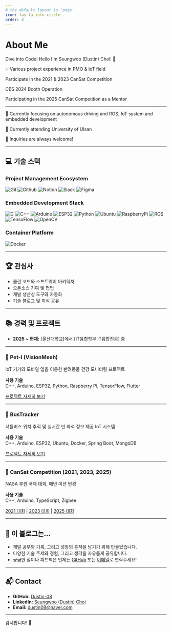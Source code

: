 ```yaml
---
# the default layout is 'page'
icon: fas fa-info-circle
order: 4
---
```


# About Me

Dive into Code! Hello I'm Seungwoo (Dustin) Choi! 👋 

💡 Various project experience in PMO & IoT field

Participate in the 2021 & 2023 CanSat Competition

CES 2024 Booth Operation

Participating in the 2025 CanSat Competition as a Mentor

---

🌱 Currently focusing on autonomous driving and ROS, IoT system and embedded development

🏫 Currently attending University of Ulsan

💬 Inquiries are always welcome!

---

## 💻 기술 스택

### Project Management Ecosystem
![Git](https://img.shields.io/badge/Git-F05032?style=flat&logo=git&logoColor=white)
![Github](https://img.shields.io/badge/Github-181717?style=flat&logo=github&logoColor=white)
![Notion](https://img.shields.io/badge/Notion-000000?style=flat&logo=notion&logoColor=white)
![Slack](https://img.shields.io/badge/Slack-4A154B?style=flat&logo=slack&logoColor=white)
![Figma](https://img.shields.io/badge/Figma-F24E1E?style=flat&logo=figma&logoColor=white)

### Embedded Development Stack
![C](https://img.shields.io/badge/C-00599C?style=flat&logo=c&logoColor=white)
![C++](https://img.shields.io/badge/C++-00599C?style=flat&logo=cplusplus&logoColor=white)
![Arduino](https://img.shields.io/badge/Arduino-00878F?style=flat&logo=Arduino&logoColor=white)
![ESP32](https://img.shields.io/badge/ESP32-000000?style=flat&logo=espressif&logoColor=white)
![Python](https://img.shields.io/badge/Python-3776AB?style=flat&logo=python&logoColor=white)
![Ubuntu](https://img.shields.io/badge/Ubuntu-E95420?style=flat&logo=ubuntu&logoColor=white)
![RaspberryPi](https://img.shields.io/badge/RaspberryPi-A22846?style=flat&logo=raspberrypi&logoColor=white)
![ROS](https://img.shields.io/badge/ROS-22314E?style=flat&logo=ros&logoColor=white)
![TensoFlow](https://img.shields.io/badge/TensorFlow-FF6F00?style=flat&logo=tensorflow&logoColor=white)
![OpenCV](https://img.shields.io/badge/OpenCV-5C3EE8?style=flat&logo=opencv&logoColor=white)

### Container Platform
![Docker](https://img.shields.io/badge/Docker-2496ED?style=flat&logo=docker&logoColor=white)

---

## 🏆 관심사

- 클린 코드와 소프트웨어 아키텍처
- 오픈소스 기여 및 협업
- 개발 생산성 도구와 자동화
- 기술 블로그 및 지식 공유

---

## 📚 경력 및 프로젝트

- **2025 ~ 현재:** [울산대학교]에서 [IT융합학부 IT융합전공] 중

---
### 🐾 Pet-I (VisionMesh)
IoT 기기와 모바일 앱을 이용한 반려동물 건강 모니터링 프로젝트

**사용 기술**  
C++, Arduino, ESP32, Python, Raspberry Pi, TensorFlow, Flutter

[프로젝트 자세히 보기](https://ionized-emoji-de7.notion.site/Pet-I-Developed-by-VisionMesh-175ebd19cd2e80eaae2bcae896cf9ec0?source=copy_link)

---

### 🚌 BusTracker  
셔틀버스 위치 추적 및 실시간 빈 좌석 정보 제공 IoT 시스템

**사용 기술**  
C++, Arduino, ESP32, Ubuntu, Docker, Spring Boot, MongoDB

[프로젝트 자세히 보기](https://ionized-emoji-de7.notion.site/BBB-Bus-Buddy-Buddy-BusTracker-175ebd19cd2e80ab85cefee4c6db4437?source=copy_link)

---

### 🚀 CanSat Competition (2021, 2023, 2025)  
NASA 후원 국제 대회, 매년 미션 변경

**사용 기술**  
C++, Arduino, TypeScript, Zigbee

[2021 대회](https://ionized-emoji-de7.notion.site/2021-CanSat-Competition-7ee2af7524a54721bdebb3a03d5f7eb8?source=copy_link) | [2023 대회](https://ionized-emoji-de7.notion.site/2023-CanSat-Competition-6c7d1fccb18846819effe32a1b0eb6c3?source=copy_link) | [2025 대회](https://ionized-emoji-de7.notion.site/2025-CanSat-Competition-175ebd19cd2e806a9effee32e8ca8a66?source=copy_link)

---

## 📝 이 블로그는…

- 개발 공부와 기록, 그리고 성장의 흔적을 남기기 위해 만들었습니다.
- 다양한 기술 주제와 경험, 그리고 생각을 자유롭게 공유합니다.
- 궁금한 점이나 피드백은 언제든 [GitHub](https://github.com/Dustin-08) 또는 [이메일](mailto:dustin08@naver.com)로 연락주세요!

---

## 📬 Contact

- **GitHub:** [Dustin-08](https://github.com/Dustin-08)
- **LinkedIn:** [Seungwoo (Dustin) Choi](https://www.linkedin.com/in/dustin08)
- **Email:** dustin08@naver.com

---

감사합니다! 🙏

